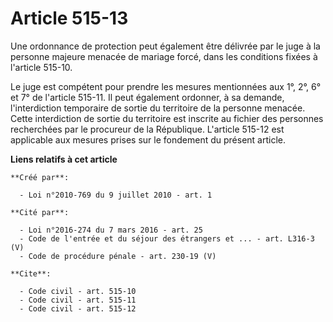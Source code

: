# Article 515-13

Une ordonnance de protection peut également être délivrée par le juge à la personne majeure menacée de mariage forcé, dans
les conditions fixées à l'article 515-10. 

Le juge est compétent pour prendre les mesures mentionnées aux 1°, 2°, 6° et 7° de l'article 515-11. Il peut également
ordonner, à sa demande, l'interdiction temporaire de sortie du territoire de la personne menacée. Cette interdiction de
sortie du territoire est inscrite au fichier des personnes recherchées par le procureur de la République. L'article 515-12
est applicable aux mesures prises sur le fondement du présent article.

**Liens relatifs à cet article**

	**Créé par**:

	  - Loi n°2010-769 du 9 juillet 2010 - art. 1

	**Cité par**:

	  - Loi n°2016-274 du 7 mars 2016 - art. 25
	  - Code de l'entrée et du séjour des étrangers et ... - art. L316-3 (V)
	  - Code de procédure pénale - art. 230-19 (V)

	**Cite**:

	  - Code civil - art. 515-10
	  - Code civil - art. 515-11
	  - Code civil - art. 515-12
